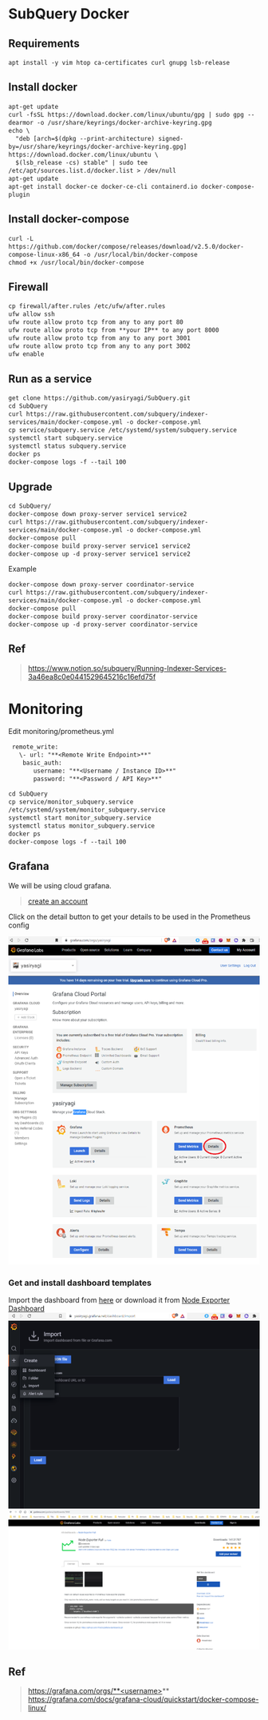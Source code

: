 # SubQuery Docker

## Requirements 
```
apt install -y vim htop ca-certificates curl gnupg lsb-release
``` 

## Install docker

```
apt-get update
curl -fsSL https://download.docker.com/linux/ubuntu/gpg | sudo gpg --dearmor -o /usr/share/keyrings/docker-archive-keyring.gpg
echo \
  "deb [arch=$(dpkg --print-architecture) signed-by=/usr/share/keyrings/docker-archive-keyring.gpg] https://download.docker.com/linux/ubuntu \
  $(lsb_release -cs) stable" | sudo tee /etc/apt/sources.list.d/docker.list > /dev/null
apt-get update
apt-get install docker-ce docker-ce-cli containerd.io docker-compose-plugin
```

## Install docker-compose
```
curl -L https://github.com/docker/compose/releases/download/v2.5.0/docker-compose-linux-x86_64 -o /usr/local/bin/docker-compose
chmod +x /usr/local/bin/docker-compose
```


## Firewall

```
cp firewall/after.rules /etc/ufw/after.rules
ufw allow ssh
ufw route allow proto tcp from any to any port 80
ufw route allow proto tcp from **your IP** to any port 8000
ufw route allow proto tcp from any to any port 3001
ufw route allow proto tcp from any to any port 3002
ufw enable 
```

## Run as a service


```
get clone https://github.com/yasiryagi/SubQuery.git
cd SubQuery
curl https://raw.githubusercontent.com/subquery/indexer-services/main/docker-compose.yml -o docker-compose.yml
cp service/subquery.service /etc/systemd/system/subquery.service
systemctl start subquery.service
systemctl status subquery.service
docker ps
docker-compose logs -f --tail 100
```

## Upgrade

```
cd SubQuery/
docker-compose down proxy-server service1 service2
curl https://raw.githubusercontent.com/subquery/indexer-services/main/docker-compose.yml -o docker-compose.yml
docker-compose pull
docker-compose build proxy-server service1 service2
docker-compose up -d proxy-server service1 service2
```

Example
```
docker-compose down proxy-server coordinator-service
curl https://raw.githubusercontent.com/subquery/indexer-services/main/docker-compose.yml -o docker-compose.yml
docker-compose pull
docker-compose build proxy-server coordinator-service
docker-compose up -d proxy-server coordinator-service
```

## Ref
> https://www.notion.so/subquery/Running-Indexer-Services-3a46ea8c0e0441529645216c16efd75f


# Monitoring 
Edit monitoring/prometheus.yml
``` 
 remote_write:
   \- url: "**<Remote Write Endpoint>**"
    basic_auth:
       username: "**<Username / Instance ID>**"
       password: "**<Password / API Key>**"
```

```
cd SubQuery
cp service/monitor_subquery.service /etc/systemd/system/monitor_subquery.service
systemctl start monitor_subquery.service
systemctl status monitor_subquery.service
docker ps
docker-compose logs -f --tail 100
```

## Grafana 

We will be using cloud grafana.
> [create an account](https://grafana.com/)


Click on the detail button to get your details to be used in the Prometheus config

![Stuck page](./monitoring/images/1.PNG)

### Get and install dashboard templates 


Import the dashboard from [here](./monitoring/node-exporter-full_rev27.json) or download it from [Node Exporter Dashboard](https://grafana.com/grafana/dashboards/1860)
![Stuck page](./monitoring/images/2_1.PNG)
![Stuck page](./monitoring/images/2_2.PNG)


## Ref
> https://grafana.com/orgs/**<username>**
> https://grafana.com/docs/grafana-cloud/quickstart/docker-compose-linux/
